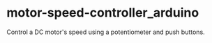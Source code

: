 # motor-speed-controller_arduino
Control a DC motor's speed using a potentiometer and push buttons.
